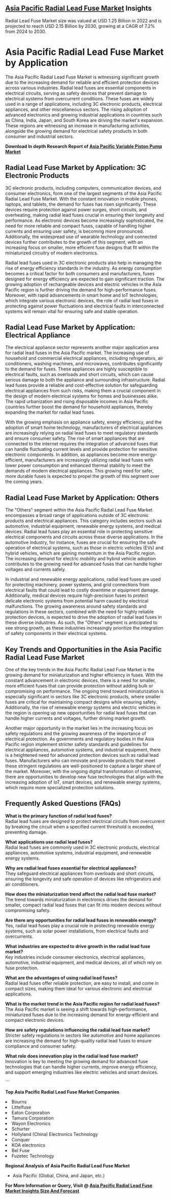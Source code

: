 <h2><a href="https://www.verifiedmarketreports.com/download-sample/?rid=335038&amp;utm_source=Github-Feb&amp;utm_medium=219" target="_blank">Asia Pacific Radial Lead Fuse Market</a> Insights</h2><p>Radial Lead Fuse Market size was valued at USD 1.25 Billion in 2022 and is projected to reach USD 2.15 Billion by 2030, growing at a CAGR of 7.2% from 2024 to 2030.</p><p><h1>Asia Pacific Radial Lead Fuse Market by Application</h1> <p>The Asia Pacific Radial Lead Fuse Market is witnessing significant growth due to the increasing demand for reliable and efficient protection devices across various industries. Radial lead fuses are essential components in electrical circuits, serving as safety devices that prevent damage to electrical systems from overcurrent conditions. These fuses are widely used in a range of applications, including 3C electronic products, electrical appliances, and other miscellaneous sectors. The rising adoption of advanced electronics and growing industrial applications in countries such as China, India, Japan, and South Korea are driving the market's expansion. These regions are witnessing an increase in manufacturing activities, alongside the growing demand for electrical safety products in both consumer and industrial sectors. <p><strong>Download In depth Research Report of <a href="https://www.verifiedmarketreports.com/download-sample/?rid=236118&amp;utm_source=Pulse-Dec&amp;utm_medium=219" target="_blank">Asia Pacific Variable Piston Pump Market</a></strong></p> <h2>Radial Lead Fuse Market by Application: 3C Electronic Products</h2> <p>3C electronic products, including computers, communication devices, and consumer electronics, form one of the largest segments of the Asia Pacific Radial Lead Fuse Market. With the constant innovation in mobile phones, laptops, and tablets, the demand for fuses has risen significantly. These devices require protection against power surges, short circuits, and overheating, making radial lead fuses crucial in ensuring their longevity and performance. As electronic devices become increasingly sophisticated, the need for more reliable and compact fuses, capable of handling higher currents and ensuring user safety, is becoming more pronounced. Additionally, the widespread use of wearable technology and connected devices further contributes to the growth of this segment, with an increasing focus on smaller, more efficient fuse designs that fit within the miniaturized circuitry of modern electronics. <p>Radial lead fuses used in 3C electronic products also help in managing the rise of energy efficiency standards in the industry. As energy consumption becomes a critical factor for both consumers and manufacturers, fuses designed for energy efficiency are expected to gain significant traction. The growing adoption of rechargeable devices and electric vehicles in the Asia Pacific region is further driving the demand for high-performance fuses. Moreover, with rapid advancements in smart home and IoT technologies, which integrate various electronic devices, the role of radial lead fuses in protecting against power fluctuations and electrical faults in interconnected systems will remain vital for ensuring safe and stable operation.</p> <h2>Radial Lead Fuse Market by Application: Electrical Appliance</h2> <p>The electrical appliance sector represents another major application area for radial lead fuses in the Asia Pacific market. The increasing use of household and commercial electrical appliances, including refrigerators, air conditioners, washing machines, and microwaves, contributes significantly to the demand for fuses. These appliances are highly susceptible to electrical faults, such as overloads and short circuits, which can cause serious damage to both the appliance and surrounding infrastructure. Radial lead fuses provide a reliable and cost-effective solution for safeguarding electrical appliances from such risks, making them a crucial component in the design of modern electrical systems for homes and businesses alike. The rapid urbanization and rising disposable incomes in Asia Pacific countries further boost the demand for household appliances, thereby expanding the market for radial lead fuses. <p>With the growing emphasis on appliance safety, energy efficiency, and the adoption of smart home technology, manufacturers of electrical appliances are increasingly relying on radial lead fuses to meet regulatory standards and ensure consumer safety. The rise of smart appliances that are connected to the internet requires the integration of advanced fuses that can handle fluctuating current levels and provide protection for sensitive electronic components. In addition, as appliances become more energy-efficient, manufacturers are increasingly utilizing radial lead fuses with lower power consumption and enhanced thermal stability to meet the demands of modern electrical appliances. This growing need for safer, more durable fuses is expected to propel the growth of this segment over the coming years.</p> <h2>Radial Lead Fuse Market by Application: Others</h2> <p>The "Others" segment within the Asia Pacific Radial Lead Fuse Market encompasses a broad range of applications outside of 3C electronic products and electrical appliances. This category includes sectors such as automotive, industrial equipment, renewable energy systems, and medical devices. Radial lead fuses play an essential role in protecting sensitive electrical components and circuits across these diverse applications. In the automotive industry, for instance, fuses are crucial for ensuring the safe operation of electrical systems, such as those in electric vehicles (EVs) and hybrid vehicles, which are gaining momentum in the Asia Pacific region. The increasing demand for electric mobility and hybrid vehicle adoption contributes to the growing need for advanced fuses that can handle higher voltages and currents safely. <p>In industrial and renewable energy applications, radial lead fuses are used for protecting machinery, power systems, and grid connections from electrical faults that could lead to costly downtime or equipment damage. Additionally, medical devices require high-precision fuses to protect delicate electronic systems from potential harm caused by electrical malfunctions. The growing awareness around safety standards and regulations in these sectors, combined with the need for highly reliable protection devices, is expected to drive the adoption of radial lead fuses in these diverse industries. As such, the "Others" segment is anticipated to see strong growth, as these industries increasingly prioritize the integration of safety components in their electrical systems.</p> <h2>Key Trends and Opportunities in the Asia Pacific Radial Lead Fuse Market</h2> <p>One of the key trends in the Asia Pacific Radial Lead Fuse Market is the growing demand for miniaturization and higher efficiency in fuses. With the constant advancement in electronic devices, there is a need for smaller, more efficient fuses that can provide protection without adding bulk or compromising on performance. The ongoing trend toward miniaturization is especially significant in sectors like 3C electronic products, where smaller fuses are critical for maintaining compact designs while ensuring safety. Additionally, the rise of renewable energy systems and electric vehicles in the region is opening up new opportunities for radial lead fuses that can handle higher currents and voltages, further driving market growth. <p>Another major opportunity in the market lies in the increasing focus on safety regulations and the growing awareness of the importance of electrical protection. As governments and regulatory bodies in the Asia Pacific region implement stricter safety standards and guidelines for electrical appliances, automotive systems, and industrial equipment, there is a heightened need for advanced protection devices such as radial lead fuses. Manufacturers who can innovate and provide products that meet these stringent regulations are well-positioned to capture a larger share of the market. Moreover, with the ongoing digital transformation of industries, there are opportunities to develop new fuse technologies that align with the increasing adoption of IoT, smart devices, and renewable energy systems, which require more specialized protection solutions.</p> <h2>Frequently Asked Questions (FAQs)</h2> <p><b>What is the primary function of radial lead fuses?</b><br>Radial lead fuses are designed to protect electrical circuits from overcurrent by breaking the circuit when a specified current threshold is exceeded, preventing damage.</p> <p><b>What applications use radial lead fuses?</b><br>Radial lead fuses are commonly used in 3C electronic products, electrical appliances, automotive systems, industrial equipment, and renewable energy systems.</p> <p><b>Why are radial lead fuses essential for electrical appliances?</b><br>They safeguard electrical appliances from overloads and short circuits, ensuring the longevity and safe operation of devices like refrigerators and air conditioners.</p> <p><b>How does the miniaturization trend affect the radial lead fuse market?</b><br>The trend towards miniaturization in electronics drives the demand for smaller, compact radial lead fuses that can fit into modern devices without compromising safety.</p> <p><b>Are there any opportunities for radial lead fuses in renewable energy?</b><br>Yes, radial lead fuses play a crucial role in protecting renewable energy systems, such as solar power installations, from electrical faults and overcurrents.</p> <p><b>What industries are expected to drive growth in the radial lead fuse market?</b><br>Key industries include consumer electronics, electrical appliances, automotive, industrial equipment, and medical devices, all of which rely on fuse protection.</p> <p><b>What are the advantages of using radial lead fuses?</b><br>Radial lead fuses offer reliable protection, are easy to install, and come in compact sizes, making them ideal for various electronic and electrical applications.</p> <p><b>What is the market trend in the Asia Pacific region for radial lead fuses?</b><br>The Asia Pacific market is seeing a shift towards high-performance, miniaturized fuses due to the increasing demand for energy-efficient and compact electronic devices.</p> <p><b>How are safety regulations influencing the radial lead fuse market?</b><br>Stricter safety regulations in sectors like automotive and home appliances are increasing the demand for high-quality radial lead fuses to ensure compliance and consumer safety.</p> <p><b>What role does innovation play in the radial lead fuse market?</b><br>Innovation is key to meeting the growing demand for advanced fuse technologies that can handle higher currents, improve energy efficiency, and support emerging industries like electric vehicles and smart devices.</p> ```</p><p><strong>Top Asia Pacific Radial Lead Fuse Market Companies</strong></p><div data-test-id=""><p><li>Bourns</li><li> Littelfuse</li><li> Eaton Corporation</li><li> Tamura Corporation</li><li> Wayon Electronics</li><li> Schurter</li><li> Hollyland (China) Electronics Technology</li><li> Conquer</li><li> KOA electronics</li><li> Bel Fuse</li><li> Fuzetec Technology</li></p><div><strong>Regional Analysis of&nbsp;Asia Pacific Radial Lead Fuse Market</strong></div><ul><li dir="ltr"><p dir="ltr">Asia Pacific (Global, China, and Japan, etc.)</p></li></ul><p><strong>For More Information or Query, Visit @&nbsp;</strong><strong><a href="https://www.verifiedmarketreports.com/product/radial-lead-fuse-market/?utm_source=Github-Feb&amp;utm_medium=219" target="_blank">Asia Pacific Radial Lead Fuse Market Insights Size And Forecast</a></strong></p></div><h2>&nbsp;</h2><div data-test-id="">&nbsp;</div>

